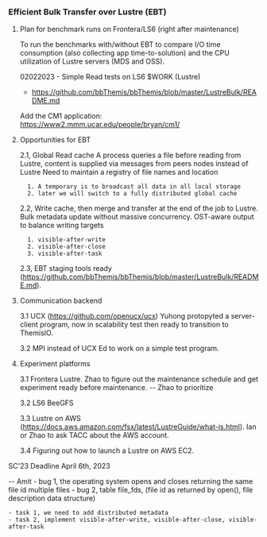 ### Efficient Bulk Transfer over Lustre (EBT)

1. Plan for benchmark runs on Frontera/LS6 (right after maintenance)

	To run the benchmarks with/without EBT to compare I/O time consumption (also collecting app time-to-solution) and the CPU utilization of Lustre servers (MDS and OSS).

	02022023 - Simple Read tests on LS6 $WORK (Lustre)
	- https://github.com/bbThemis/bbThemis/blob/master/LustreBulk/README.md

	Add the CM1 application: https://www2.mmm.ucar.edu/people/bryan/cm1/

2. Opportunities for EBT

	2.1, Global Read cache
		 A process queries a file before reading from Lustre, content is supplied via messages from peers nodes instead of Lustre
		 Need to maintain a registry of file names and location

		 1. A temporary is to broadcast all data in all local storage
		 2. later we will switch to a fully distributed global cache

	2.2, Write cache, then merge and transfer at the end of the job to Lustre. 
		 Bulk metadata update without massive concurrency.
		 OST-aware output to balance writing targets

		 1. visible-after-write
		 2. visible-after-close
		 3. visible-after-task

	2.3, EBT staging tools ready (https://github.com/bbThemis/bbThemis/blob/master/LustreBulk/README.md). 

3. Communication backend

	3.1 UCX (https://github.com/openucx/ucx)
		Yuhong protopyted a server-client program, now in scalability test then ready to transition to ThemisIO.

	3.2 MPI instead of UCX
		Ed to work on a simple test program.

4. Experiment platforms

	3.1 Frontera Lustre. Zhao to figure out the maintenance schedule and get experiment ready before maintenance. -- Zhao to prioritize

	3.2 LS6 BeeGFS

	3.3 Lustre on AWS (https://docs.aws.amazon.com/fsx/latest/LustreGuide/what-is.html). Ian or Zhao to ask TACC about the AWS account.

	3.4 Figuring out how to launch a Lustre on AWS EC2. 

SC'23 Deadline April 6th, 2023


-- Amit 
	- bug 1, the operating system opens and closes returning the same file id multiple files 
	- bug 2, table file_fds, (file id as returned by open(), file description data structure)

	- task 1, we need to add distributed metadata
	- task 2, implement visible-after-write, visible-after-close, visible-after-task
